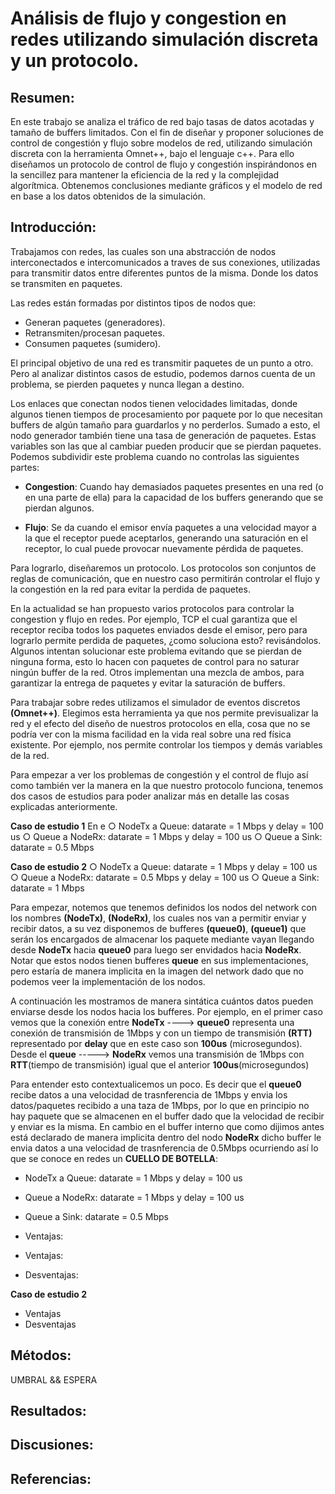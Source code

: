 # Análisis de flujo y congestion en redes utilizando simulación discreta y un protocolo.

## Resumen:

En este trabajo se analiza el tráfico de red bajo tasas de datos acotadas y tamaño de buffers limitados.
Con el fin de diseñar y proponer soluciones de control de congestión y flujo sobre modelos de red, utilizando simulación discreta con la herramienta Omnet++, bajo el lenguaje c++.
Para ello diseñamos un protocolo de control de flujo y congestión inspirándonos en la sencillez para mantener la eficiencia de la red y la complejidad algorítmica.
Obtenemos conclusiones mediante gráficos y el modelo de red en base a los datos obtenidos de la simulación.

## Introducción:

<!--
- Definir el problema y contextualizar al lector con definiciones básicas.
    + Ej: "Nosotros en las redes vamos a encontrar tal y tal problema ...
           , el flujo esta tal cosa, la congestion tal otra ..."
-->

Trabajamos con redes, las cuales son una abstracción de nodos interconectados e intercomunicados a traves de sus conexiones, utilizadas para transmitir datos entre diferentes puntos de la misma. Donde los datos se transmiten en paquetes.

Las redes están formadas por distintos tipos de nodos que:

- Generan paquetes (generadores).
- Retransmiten/procesan paquetes.
- Consumen paquetes (sumidero).

<!-- FIXME: agregar img de eso -->

El principal objetivo de una red es transmitir paquetes de un punto a otro. Pero al analizar distintos casos de estudio, podemos darnos cuenta de un problema, se pierden paquetes y nunca llegan a destino.

Los enlaces que conectan nodos tienen velocidades limitadas, donde algunos tienen tiempos de procesamiento por paquete por lo que necesitan buffers de algún tamaño para guardarlos y no perderlos. Sumado a esto, el nodo generador también tiene una tasa de generación de paquetes.
Estas variables son las que al cambiar pueden producir que se pierdan paquetes. Podemos subdividir este problema cuando no controlas las siguientes partes:

- **Congestion**: Cuando hay demasiados paquetes presentes en una red (o en una parte de ella) para la capacidad de los buffers generando que se pierdan algunos.

- **Flujo**: Se da cuando el emisor envía paquetes a una velocidad mayor a la que el receptor puede aceptarlos, generando una saturación en el receptor, lo cual puede provocar nuevamente pérdida de paquetes.

Para lograrlo, diseñaremos un protocolo. Los protocolos son conjuntos de reglas de comunicación, que en nuestro caso permitirán controlar el flujo y la congestión en la red para evitar la perdida de paquetes.

<!--
Describir el estado del arte. (trabajos previos) + Ej: "En la actualidad se han propuesto varios protocolos para controlar la congestion y flujo en redes, como TCP, ..."
-->

En la actualidad se han propuesto varios protocolos para controlar la congestion y flujo en redes. Por ejemplo, TCP el cual garantiza que el receptor reciba todos los paquetes enviados desde el emisor, pero para lograrlo permite perdida de paquetes, ¿como soluciona esto? revisándolos.
Algunos intentan solucionar este problema evitando que se pierdan de ninguna forma, esto lo hacen con paquetes de control para no saturar ningún buffer de la red.
Otros implementan una mezcla de ambos, para garantizar la entrega de paquetes y evitar la saturación de buffers.

<!--
- Metodologia de trabajo.
    + Ej: "Nosotros vamos a trabajar con simulacion discreta, que es ...
           y emplearems un protocolo que vamos a proponer, para analizar el flujo y congestion en redes ..."
-->

Para trabajar sobre redes utilizamos el simulador de eventos discretos **(Omnet++)**. Elegimos esta herramienta ya que nos permite previsualizar la red y el efecto del diseño de nuestros protocolos en ella, cosa que no se podría ver con la misma facilidad en la vida real sobre una red física existente. Por ejemplo, nos permite controlar los tiempos y demás variables de la red.

<!--
- Presentación de nuestros casos de estudio.
   + Explicar caso 1: su ventaja, problemas, etc.
   + Explicar caso 2: su ventaja, problemas, etc.
   + Obs: Incluir las primeras graficas de la parte 1, con las conculciones y problemas que encontramos osea interpretarlas (ej, aca podemos ver que los paquetes, buffers, paquetes enviado, tal y tal cosa ...)
-->

Para empezar a ver los problemas de congestión y el control de flujo así como también ver la manera en la que nuestro protocolo funciona,
tenemos dos casos de estudios para poder analizar más en detalle las cosas explicadas anteriormente.

**Caso de estudio 1**
En e
○ NodeTx a Queue: datarate = 1 Mbps y delay = 100 us
○ Queue a NodeRx: datarate = 1 Mbps y delay = 100 us
○ Queue a Sink: datarate = 0.5 Mbps

**Caso de estudio 2**
○ NodeTx a Queue: datarate = 1 Mbps y delay = 100 us
○ Queue a NodeRx: datarate = 0.5 Mbps y delay = 100 us
○ Queue a Sink: datarate = 1 Mbps

<!-- FIXME: A
regar imagen del network-->

Para empezar, notemos que tenemos definidos los nodos del network con los nombres **(NodeTx)**, **(NodeRx)**, los cuales nos van a permitir enviar y recibir datos, a su vez disponemos de bufferes **(queue0)**, **(queue1)** que serán los encargados de almacenar los paquete mediante vayan llegando desde **NodeTx** hacia **queue0** para luego ser envidados hacia **NodeRx**.
Notar que estos nodos tienen bufferes **queue** en sus implementaciones, pero estaría de manera implicita en la imagen del network dado que no podemos veer la implementación de los nodos.

A continuación les mostramos de manera sintática cuántos datos pueden enviarse desde los nodos hacia los bufferes.
Por ejemplo, en el primer caso vemos que la conexión entre **NodeTx** ----> **queue0** representa una conexión de transmisión de 1Mbps y con un
tiempo de transmisión **(RTT)** representado por **delay** que en este caso son **100us** (microsegundos).
Desde el **queue** -----> **NodeRx** vemos una transmisión de 1Mbps con **RTT**(tiempo de transmisión) igual que el anterior **100us**(microsegundos)

Para entender esto contextualicemos un poco. Es decir que el **queue0** recibe datos a una velocidad de trasnferencia de 1Mbps y envia los datos/paquetes recibido a una taza de 1Mbps, por lo que en principio no hay paquete que se almacenen en el buffer dado que la velocidad de recibir y enviar es la misma.
En cambio en el buffer interno que como dijimos antes está declarado de manera implicita dentro del nodo **NodeRx** dicho buffer le envia datos a una velocidad de trasnferencia de 0.5Mbps ocurriendo así lo que se conoce en redes un **CUELLO DE BOTELLA**:

- NodeTx a Queue: datarate = 1 Mbps y delay = 100 us
- Queue a NodeRx: datarate = 1 Mbps y delay = 100 us
- Queue a Sink: datarate = 0.5 Mbps

- Ventajas:
- Ventajas:

- Desventajas:

**Caso de estudio 2**

- Ventajas
- Desventajas

<!--
En el encunciado dice que hay que contestar las siguientes preguntas de la PARTE DE TAREA ANALISIS:
- ¿Qué diferencia observa entre el caso de estudio 1 y 2?
- ¿Cuál es la fuente limitante en cada uno?
- Investigue sobre la diferencia entre control de flujo y control de congestión (ver Figura 6-22 del libro Tanenbaum).
-->

## Métodos:

UMBRAL && ESPERA

<!--
Una sección que describir nuestra propuesta de solución:
- Describimos el algoritmo.
- Como llegamos a esa idea.
- Una pequeña hipotesis de porque creemos que va a funcionar.
-->

## Resultados:

<!--
- Una seccion que detalla los resultados de los algoritmos diseñados con graficos tanto para el caso 1 y caso 2.
- Concluciones de los resultados.

Opcional: Si no llegamos directamente al algoritmo, se puede incluir algunas modificacion que le fuimos haciendo al algoritmo para que funcionen mejor. (Es decir algunas variables globales, parametros, que no cambia tanto codigo, etc.)
Importante: Implementar todo el algoritmo de nuevo no se considera modificacion,  eso se ecribe en otro paper.

(Aca podemos agregar el caso 3 nuestro y explicar porque esta bueno, etc.)


Agregar graficos de carga ofrecida vs carga util explicada en el video:
https://www.youtube.com/watch?v=W8r8zSPjeAs&feature=youtu.be

El enunciado dice que hay que contestar las siguientes preguntas de la PARTE TAREA DE DISEÑO:
- ¿Cómo cree que se comporta su algoritmo de control de flujo y congestión?
- ¿Funciona para el caso de estudio 1 y 2 por igual? ¿Por qué?
-->

## Discusiones:

<!--
Una seccion con los logros, limitaiones y posibles mejoras de nuestro algoritmo propuesto.
-->

## Referencias:

<!--
- Todas las referencias que usamos en el trabajo. LIBROS, PAPERS, WEB, ETC.
(Nosotros usamos el manual de omnet++ y  quizas algo más ...).

Si agregamos imagenes de tanembaun para explicar algo de flujo y congestion, tambien se debe referenciar.
-->
